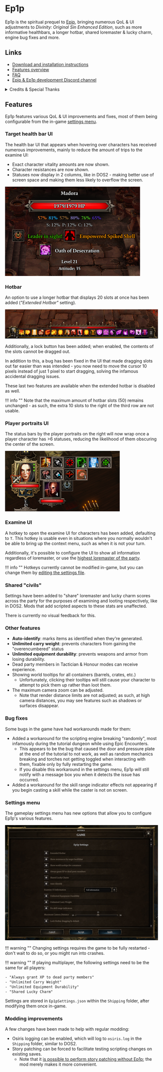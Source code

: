 # Ep1p

Ep1p is the spiritual prequel to [Epip](https://pinewood.team/epip), bringing numerous QoL & UI adjustments to *Divinity: Original Sin Enhanced Edition*, such as more informative healthbars, a longer hotbar, shared loremaster & lucky charm, engine bug fixes and more.

## Links
- [Download and installation instructions](download.md)
- [Features overview](#features)
- [FAQ](faq.md)
- [Epip & Ep1p development Discord channel](https://discord.gg/SevYmQc573)

<details markdown="1">
<summary>Credits & Special Thanks</summary>
Special thanks to:

- Norbyte, without whose reverse-engineering mentoring and motivation this project likely would've taken years longer to develop.
    - Ep1p also makes use of code from his DOS2 extender as boilerplate.
- The Epic Encounters community, for keeping interest in DOS1 alive.
    - Special thanks to Ameranth & bleah11 for the motivation to look into the scripting engine bugs.
</details>

## Features
Ep1p features various QoL & UI improvements and fixes, most of them being configurable from the in-game [settings menu](#settings-menu).

### Target health bar UI
The health bar UI that appears when hovering over characters has received numerous improvements, mainly to reduce the amount of trips to the examine UI:

- Exact character vitality amounts are now shown.
- Character resistances are now shown.
- Statuses now display in 2 columns, like in DOS2 - making better use of screen space and making them less likely to overflow the screen.

![Target info UI.](img/features/target_info.png)

### Hotbar
An option to use a longer hotbar that displays 20 slots at once has been added (*"Extended Hotbar"* setting).

![Extended Hotbar.](img/features/bottom_bar.png)

Additionally, a lock button has been added; when enabled, the contents of the slots cannot be dragged out.

In addition to this, a bug has been fixed in the UI that made dragging slots out far easier than was intended - you now need to move the cursor 10 pixels instead of just 1 pixel to start dragging, solving the infamous accidental dragging issues.

These last two features are available when the extended hotbar is disabled as well.

!!! info ""
    Note that the maximum amount of hotbar slots (50) remains unchanged - as such, the extra 10 slots to the right of the third row are not usable.

### Player portraits UI
The status bars by the player portraits on the right will now wrap once a player character has >6 statuses, reducing the likelihood of them obscuring the center of the screen.

![Wrapping status bar.](img/features/player_info.png)

### Examine UI
A hotkey to open the examine UI for characters has been added, defaulting to `T`. This hotkey is usable even in situations where you normally wouldn't be able to bring up the context menu, such as when it is not your turn.

Additionally, it's possible to configure the UI to show all information regardless of loremaster, or use the [highest loremaster of the party](#shared-civils).

!!! info ""
    Hotkeys currently cannot be modified in-game, but you can change them by [editing the settings file](faq.md#can-i-rebind-the-new-hotkeys).

### Shared "civils"
Settings have been added to "share" loremaster and lucky charm scores across the party for the purposes of examining and looting respectively, like in DOS2. Mods that add scripted aspects to these stats are unaffected.

There is currently no visual feedback for this.

### Other features
- **Auto-identify**: marks items as identified when they're generated.
- **Unlimited carry weight**: prevents characters from gaining the "overencumbered" status
- **Unlimited equipment durability**: prevents weapons and armor from losing durability.
- Dead party members in Tactician & Honour modes can receive experience.
- Showing world tooltips for all containers (barrels, crates, etc.)
    - Unfortunately, clicking their tooltips will still cause your character to attempt to pick them up rather than loot them.
- The maximum camera zoom can be adjusted.
    - Note that render distance limits are not adjusted; as such, at high camera distances, you may see features such as shadows or surfaces disappear.
    
### Bug fixes
Some bugs in the game have had workarounds made for them:

- Added a workaround for the scripting engine breaking "randomly", most infamously during the tutorial dungeon while using Epic Encounters.
    - This appears to be the bug that caused the door and pressure plate at the end of the tutorial to not work, as well as random mechanics breaking and torches not getting toggled when interacting with them, fixable only by fully restarting the game.
    - If you disable this workaround in the settings menu, Ep1p will still notify with a message box you when it detects the issue has occurred.
- Added a workaround for the skill range indicator effects not appearing if you begin casting a skill while the caster is not on screen.

### Settings menu
The gameplay settings menu has new options that allow you to configure Ep1p's various features.

![Settings menu.](img/features/settings_menu.png)

!!! warning ""
    Changing settings requires the game to be fully restarted - don't wait to do so, or you might run into crashes.

!!! warning ""
    If playing multiplayer, the following settings need to be the same for all players:

    - "Always grant XP to dead party members"
    - "Unlimited Carry Weight"
    - "Unlimited Equipment Durability"
    - "Shared Lucky Charm"

Settings are stored in `Ep1pSettings.json` within the `Shipping` folder, after modifying them once in-game.

### Modding improvements
A few changes have been made to help with regular modding:

- Osiris logging can be enabled, which will log to `osiris.log` in the `Shipping` folder, similar to DOS2.
- Story patching can be forced to facilitate testing scripting changes on existing saves.
    - Note that it [is possible to perform story patching without Ep1p](re/osiris.md#story-patching); the mod merely makes it more convenient.